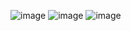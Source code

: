 ![image](https://github.com/user-attachments/assets/4a0e49f4-cf91-4bc0-9a76-874d3896e35b)
![image](https://github.com/user-attachments/assets/29c69261-5572-4df1-9db0-158a71cea197)
![image](https://github.com/user-attachments/assets/41d0b753-2d5e-4511-b772-52518c3c6d6e)
